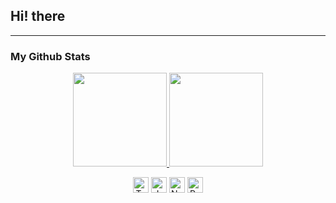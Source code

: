## Hi! there


----

### My Github Stats
<p align="center">
  <a href="#">
    <img src="https://github-readme-stats.vercel.app/api?username=sysnar&show_icons=true&theme=radical" height="150px">
  </a>
  <a href="#">
    <img src="https://github-readme-stats.vercel.app/api/top-langs/?username=sysnar&hide=html,scss,css,ejs&layout=compact" height="150px">
  </a>
</p>

<p align="center">
  <img alt="Typescript" src ="https://img.shields.io/badge/Typescript-3178C6.svg?&style=for-the-badge&logo=Typescript&logoColor=white" height="25px"/>
  <img alt="Javascript" src ="https://img.shields.io/badge/Javascript-F7DF1E.svg?&style=for-the-badge&logo=Javascript&logoColor=white" height="25px"/>
  <img alt="Nestjs" src ="https://img.shields.io/badge/Nestjs-E0234E.svg?&style=for-the-badge&logo=Nestjs&logoColor=white" height="25px"/>
  <img alt="React" src ="https://img.shields.io/badge/React-61DAFB.svg?&style=for-the-badge&logo=React&logoColor=white" height="25px"/>
</p>
